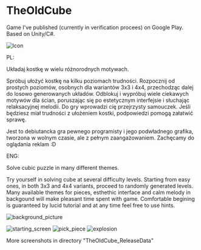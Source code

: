# TheOldCube
Game I've published (currently in verification procees) on Google Play. Based on Unity/C#.

![Icon](https://github.com/DDaarcon/TheOldCube/blob/main/TheOldCube_ReleaseData/miniaturka_official_cropped_512.png)

PL:

Układaj kostkę w wielu różnorodnych motywach.

Spróbuj ułożyć kostkę na kilku poziomach trudności. Rozpocznij od prostych poziomów, osobnych dla wariantów 3x3 i 4x4, przechodząc dalej do losowo generowanych układów. Odblokuj i wypróbuj wiele ciekawych motywów dla ścian, poruszając się po estetycznym interfejsie i słuchając relaksacyjnej melodii. Do gry wprowadzi cię przejrzysty samouczek. Jeśli będziesz miał trudności z ułożeniem kostki, podpowiedzi pomogą załatwić sprawę.

Jest to debiutancka gra pewnego programisty i jego podwładnego grafika, tworzona w wolnym czasie, ale z pełnym zaangażowaniem. Zachęcamy do oglądania reklam :D

ENG:

Solve cubic puzzle in many different themes.

Try yourself in solving cube at several difficulty levels. Starting from easy ones, in both 3x3 and 4x4 variants, proceed to randomly generated levels. Many available themes for pieces, esthethic interface and calm melody in backgound will make pleasant time spent with game. Comfortable begining is guaranteed by lucid tutorial and at any time feel free to use hints.

![background_picture](https://github.com/DDaarcon/TheOldCube/blob/main/TheOldCube_ReleaseData/zdj_w_tle.png)

![starting_screen](https://github.com/DDaarcon/TheOldCube/blob/main/TheOldCube_ReleaseData/starting_screen.png)
![pick_piece](https://github.com/DDaarcon/TheOldCube/blob/main/TheOldCube_ReleaseData/pick_piece_instruction.png)
![explosion](https://github.com/DDaarcon/TheOldCube/blob/main/TheOldCube_ReleaseData/explosion.png)

More screenshots in directory "TheOldCube_ReleaseData"
